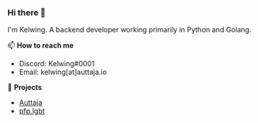 ### Hi there 👋

I'm Kelwing.  A backend developer working primarily in Python and Golang.

📫 **How to reach me**
- Discord: Kelwing#0001
- Email: kelwing[at]auttaja.io

🔭 **Projects**

- [Auttaja](https://auttaja.io)
- [pfp.lgbt](https://pfp.lgbt)


<!--
**Kelwing/Kelwing** is a ✨ _special_ ✨ repository because its `README.md` (this file) appears on your GitHub profile.

Here are some ideas to get you started:

- 🔭 I’m currently working on ...
- 🌱 I’m currently learning ...
- 👯 I’m looking to collaborate on ...
- 🤔 I’m looking for help with ...
- 💬 Ask me about ...
- 📫 How to reach me: ...
- 😄 Pronouns: ...
- ⚡ Fun fact: ...
-->
